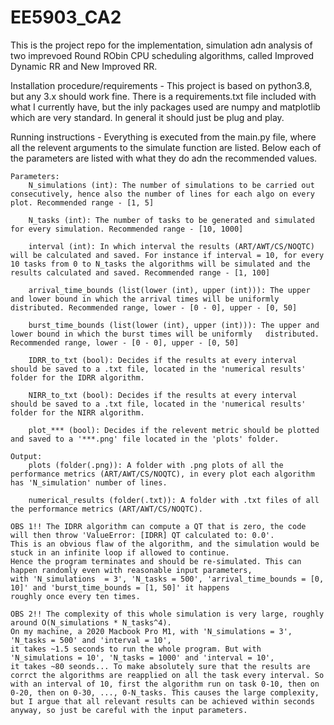 # EE5903_CA2
This is the project repo for the implementation, simulation adn analysis of two imprevoed Round RObin CPU scheduling algorithms, called Improved Dynamic RR and New Improved RR.

Installation procedure/requirements
    - This project is based on python3.8, but any 3.x should work fine. There is a requirements.txt file included with what I currently have, but the inly packages used are numpy and matplotlib which are very standard. In general it should just be plug and play. 

Running instructions
    - Everything is executed from the main.py file, where all the relevent arguments to the simulate function are listed. Below each of the parameters are listed with what they do adn the recommended values. 

    Parameters:
        N_simulations (int): The number of simulations to be carried out consecutively, hence also the number of lines for each algo on every plot. Recommended range - [1, 5]

        N_tasks (int): The number of tasks to be generated and simulated for every simulation. Recommended range - [10, 1000]

        interval (int): In which interval the results (ART/AWT/CS/NOQTC) will be calculated and saved. For instance if interval = 10, for every 10 tasks from 0 to N_tasks the algorithms will be simulated and the results calculated and saved. Recommended range - [1, 100]

        arrival_time_bounds (list(lower (int), upper (int))): The upper and lower bound in which the arrival times will be uniformly distributed. Recommended range, lower - [0 - 0], upper - [0, 50]
        
        burst_time_bounds (list(lower (int), upper (int))): The upper and lower bound in which the burst times will be uniformly   distributed. Recommended range, lower - [0 - 0], upper - [0, 50]

        IDRR_to_txt (bool): Decides if the results at every interval should be saved to a .txt file, located in the 'numerical results' folder for the IDRR algorithm. 

        NIRR_to_txt (bool): Decides if the results at every interval should be saved to a .txt file, located in the 'numerical results' folder for the NIRR algorithm. 

        plot_*** (bool): Decides if the relevent metric should be plotted and saved to a '***.png' file located in the 'plots' folder.

    Output:
        plots (folder(.png)): A folder with .png plots of all the performance metrics (ART/AWT/CS/NOQTC), in every plot each algorithm has 'N_simulation' number of lines. 
        
        numerical_results (folder(.txt)): A folder with .txt files of all the performance metrics (ART/AWT/CS/NOQTC).

    OBS 1!! The IDRR algorithm can compute a QT that is zero, the code will then throw 'ValueError: [IDRR] QT calculated to: 0.0'.
    This is an obvious flaw of the algorithm, and the simulation would be stuck in an infinite loop if allowed to continue. 
    Hence the program terminates and should be re-simulated. This can happen randomly even with reasonable input parameters, 
    with 'N_simulations  = 3', 'N_tasks = 500', 'arrival_time_bounds = [0, 10]' and 'burst_time_bounds = [1, 50]' it happens 
    roughly once every ten times. 

    OBS 2!! The complexity of this whole simulation is very large, roughly around O(N_simulations * N_tasks^4). 
    On my machine, a 2020 Macbook Pro M1, with 'N_simulations = 3', 'N_tasks = 500' and 'interval = 10', 
    it takes ~1.5 seconds to run the whole program. But with 'N_simulations = 10', 'N_tasks = 1000' and 'interval = 10',
    it takes ~80 seonds... To make absolutely sure that the results are corrct the algorithms are reapplied on all the task every interval. So with an interval of 10, first the algorithm run on task 0-10, then on 0-20, then on 0-30, ..., 0-N_tasks. This causes the large complexity, but I argue that all relevant results can be achieved within seconds anyway, so just be careful with the input parameters. 

